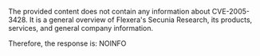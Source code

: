 The provided content does not contain any information about CVE-2005-3428. It is a general overview of Flexera's Secunia Research, its products, services, and general company information.

Therefore, the response is: NOINFO